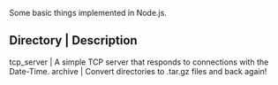 Some basic things implemented in Node.js.

Directory      | Description
----------------------------
tcp\_server    | A simple TCP server that responds to connections with the Date-Time.
archive        | Convert directories to .tar.gz files and back again! 
